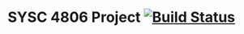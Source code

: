 # SYSC 4806 Project [![Build Status](https://travis-ci.com/MikeVezina/SYSC4806Project.svg?token=5XuGRvxnd7EFyJcxyBNe&branch=master)](https://travis-ci.com/MikeVezina/SYSC4806Project)
